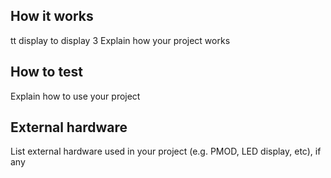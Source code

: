 <!---

This file is used to generate your project datasheet. Please fill in the information below and delete any unused
sections.

You can also include images in this folder and reference them in the markdown. Each image must be less than
512 kb in size, and the combined size of all images must be less than 1 MB.
-->

## How it works
tt display to display 3
Explain how your project works

## How to test

Explain how to use your project

## External hardware

List external hardware used in your project (e.g. PMOD, LED display, etc), if any
